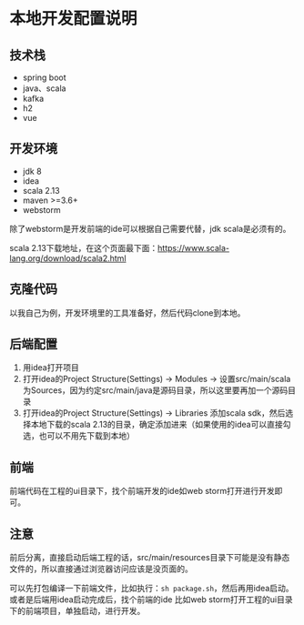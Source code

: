 # 本地开发配置说明
## 技术栈
* spring boot
* java、scala
* kafka
* h2
* vue 

## 开发环境
* jdk 8
* idea
* scala 2.13
* maven >=3.6+
* webstorm
  
除了webstorm是开发前端的ide可以根据自己需要代替，jdk scala是必须有的。
  
scala 2.13下载地址，在这个页面最下面：https://www.scala-lang.org/download/scala2.html
## 克隆代码
以我自己为例，开发环境里的工具准备好，然后代码clone到本地。
## 后端配置
1. 用idea打开项目
2. 打开idea的Project Structure(Settings) ->  Modules -> 设置src/main/scala为Sources，因为约定src/main/java是源码目录，所以这里要再加一个源码目录
3. 打开idea的Project Structure(Settings) -> Libraries 添加scala sdk，然后选择本地下载的scala 2.13的目录，确定添加进来（如果使用的idea可以直接勾选，也可以不用先下载到本地）
## 前端
前端代码在工程的ui目录下，找个前端开发的ide如web storm打开进行开发即可。

## 注意
前后分离，直接启动后端工程的话，src/main/resources目录下可能是没有静态文件的，所以直接通过浏览器访问应该是没页面的。

可以先打包编译一下前端文件，比如执行：`sh package.sh`，然后再用idea启动。或者是后端用idea启动完成后，找个前端的ide 比如web storm打开工程的ui目录下的前端项目，单独启动，进行开发。  